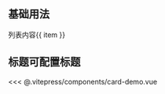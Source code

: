 ## 基础用法
<Card header="卡片名称">
<div v-for="item in 3">列表内容{{ item }}</div>
</Card>

## 标题可配置标题
<cardDemo></cardDemo>

<script setup>
  import cardDemo from '../.vitepress/components/card-demo.vue'
</script>

<<< @\.vitepress/components/card-demo.vue
